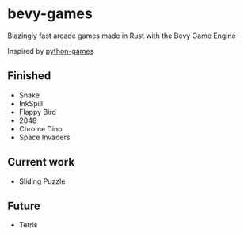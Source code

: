 # bevy-games

Blazingly fast arcade games made in Rust with the Bevy Game Engine

Inspired by [python-games](https://inventwithpython.com/pygame/)

## Finished

- Snake
- InkSpill
- Flappy Bird
- 2048
- Chrome Dino
- Space Invaders

## Current work

- Sliding Puzzle

## Future

- Tetris
